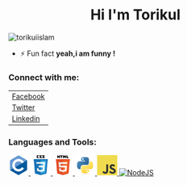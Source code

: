 <h1 align="center">Hi I'm Torikul</h1>
<p align="left"> <img src="https://komarev.com/ghpvc/?username=torikuiislam&label=Profile%20views&color=0e75b6&style=flat" alt="torikuiislam" /> </p>

- ⚡ Fun fact **yeah,i am funny !**

<h3 align="left">Connect with me:</h3>
<p align="left">
<table>
<tbody>
<tr>

<td><a href='https://www.facebook.com/torikul.islam.3511' >Facebook<a> </td>
</tr>
<tr>

<td><a href='https://www.twitter.com/torikul1971' >Twitter<a></td>
</tr>
<tr>

<td><a href='https://www.linkedin.com/in/torikulislamemon' >Linkedin<a></td>
</tr>
</tbody>
</table>
</p>

<h3 align="left">Languages and Tools:</h3>
<p align="left">  <a href="https://www.cprogramming.com/" target="_blank"> <img src="https://raw.githubusercontent.com/devicons/devicon/master/icons/c/c-original.svg" alt="c" width="40" height="40"/> </a> </a> <a href="https://www.w3schools.com/css/" target="_blank"> <img src="https://raw.githubusercontent.com/devicons/devicon/master/icons/css3/css3-original-wordmark.svg" alt="css3" width="40" height="40"/> </a> <a href="https://www.w3.org/html/" target="_blank"> <img src="https://raw.githubusercontent.com/devicons/devicon/master/icons/html5/html5-original-wordmark.svg" alt="html5" width="40" height="40"/> </a> <a href="https://www.python.org" target="_blank"> <img src="https://raw.githubusercontent.com/devicons/devicon/master/icons/python/python-original.svg" alt="python" width="40" height="40"/> </a>
 <a href="https://www.javascript.com/" target="_blank"> <img src="https://raw.githubusercontent.com/github/explore/80688e429a7d4ef2fca1e82350fe8e3517d3494d/topics/javascript/javascript.png" alt="python" width="40" height="40"/>  <a href="https://nodejs.org/en" target="_blank"> <img src="https://www.svgrepo.com/show/303360/nodejs-logo.svg" alt="NodeJS" width="70" height="70"/>
  
</p>
</a>




